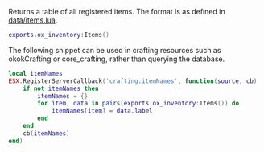 Returns a table of all registered items. The format is as defined in [data/items.lua](https://github.com/overextended/ox_inventory/blob/main/data/items.lua).

```lua
exports.ox_inventory:Items()
```

The following snippet can be used in crafting resources such as okokCrafting or core_crafting, rather than querying the database.

```lua
local itemNames
ESX.RegisterServerCallback('crafting:itemNames', function(source, cb)
    if not itemNames then
        itemNames = {}
        for item, data in pairs(exports.ox_inventory:Items()) do 
            itemNames[item] = data.label
        end
    end
    cb(itemNames)
end)
```